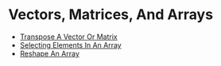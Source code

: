 # Vectors, Matrices, And Arrays
* [Transpose A Vector Or Matrix](code/Transpose-A-Vector-Or-Matrix.py)
* [Selecting Elements In An Array](code/Selecting-Elements-In-An-Array.py)
* [Reshape An Array](code/Reshape-An-Array.py)
